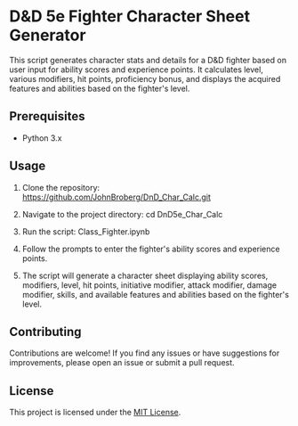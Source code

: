 # D&D 5e Fighter Character Sheet Generator

This script generates character stats and details for a D&D fighter based on user input for ability scores and experience points. 
It calculates level, various modifiers, hit points, proficiency bonus, and displays the acquired features and abilities based on the fighter's level.

## Prerequisites

- Python 3.x

## Usage

1. Clone the repository: https://github.com/JohnBroberg/DnD_Char_Calc.git


2. Navigate to the project directory: cd DnD5e_Char_Calc 


3. Run the script: Class_Fighter.ipynb


4. Follow the prompts to enter the fighter's ability scores and experience points.

5. The script will generate a character sheet displaying ability scores, modifiers, level, hit points, initiative modifier, attack modifier, damage modifier, skills, and available features and abilities based on the fighter's level.

## Contributing

Contributions are welcome! If you find any issues or have suggestions for improvements, please open an issue or submit a pull request.

## License

This project is licensed under the [MIT License](LICENSE).

